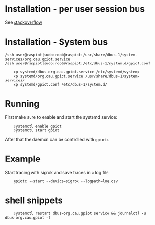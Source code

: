 # Installation - per user session bus
See [stackoverflow](https://serverfault.com/questions/892465/starting-systemd-services-sharing-a-session-d-bus-on-headless-system)

# Installation - System bus
`/ssh:user@raspiot|sudo:root@raspiot:/usr/share/dbus-1/system-services/org.cau.gpiot.service`
`/ssh:user@raspiot|sudo:root@raspiot:/etc/dbus-1/system.d/gpiot.conf`

```
    cp systemd/dbus-org.cau.gpiot.service /etc/systemd/system/
    cp systemd/org.cau.gpiot.service /usr/share/dbus-1/system-services/
    cp systemd/gpiot.conf /etc/dbus-1/system.d/
```

# Running

First make sure to enable and start the systemd service:

```
    systemctl enable gpiot
    systemctl start gpiot
```

After that the daemon can be controlled with `gpiotc`.

# Example

Start tracing with sigrok and save traces in a log file:

```
    gpiotc --start --device=sigrok --logpath=log.csv
```


# shell snippets

```
    systemctl restart dbus-org.cau.gpiot.service && journalctl -u dbus-org.cau.gpiot -f
```

